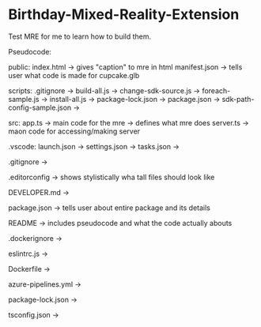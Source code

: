 # Birthday-Mixed-Reality-Extension
Test MRE for me to learn how to build them.

Pseudocode:

public:
    index.html -> gives "caption" to mre in html
    manifest.json -> tells user what code is made for
    cupcake.glb

scripts:
    .gitignore ->
    build-all.js ->
    change-sdk-source.js ->
    foreach-sample.js ->
    install-all.js -> 
    package-lock.json ->
    package.json ->
    sdk-path-config-sample.json ->

src:
    app.ts -> main code for the mre -> defines what mre does
    server.ts -> maon code for accessing/making server

.vscode:
    launch.json ->
    settings.json ->
    tasks.json ->

.gitignore ->

.editorconfig -> shows stylistically wha tall files should look like

DEVELOPER.md ->

package.json -> tells user about entire package and its details

README -> includes pseudocode and what the code actually abouts

.dockerignore ->

eslintrc.js -> 

Dockerfile ->

azure-pipelines.yml ->

package-lock.json ->

tsconfig.json ->


